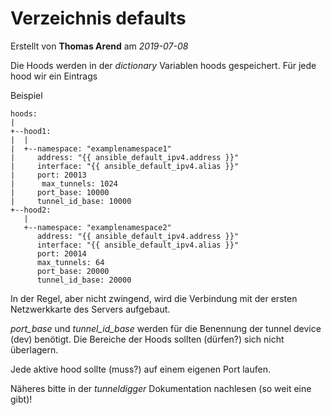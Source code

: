 # Verzeichnis defaults

Erstellt von **Thomas Arend** am *2019-07-08*

Die Hoods werden in der *dictionary* Variablen hoods gespeichert. Für jede hood wir ein Eintrags

Beispiel

    hoods:
    |
    +--hood1: 
    |  |
    |  +--namespace: "examplenamespace1"
    |     address: "{{ ansible_default_ipv4.address }}"
    |     interface: "{{ ansible_default_ipv4.alias }}"
    |     port: 20013
    |      max_tunnels: 1024
    |     port_base: 10000
    |     tunnel_id_base: 10000
    +--hood2: 
       |
       +--namespace: "examplenamespace2"
          address: "{{ ansible_default_ipv4.address }}"
          interface: "{{ ansible_default_ipv4.alias }}"
          port: 20014
          max_tunnels: 64
          port_base: 20000
          tunnel_id_base: 20000

In der Regel, aber nicht zwingend, wird die Verbindung mit der ersten Netzwerkkarte des Servers aufgebaut. 

*port_base* und *tunnel_id_base* werden für die Benennung der tunnel device (dev) benötigt. Die Bereiche der Hoods sollten (dürfen?) sich nicht überlagern.

Jede aktive hood sollte (muss?) auf einem eigenen Port laufen.

Näheres bitte in der *tunneldigger* Dokumentation nachlesen (so weit eine gibt)! 
